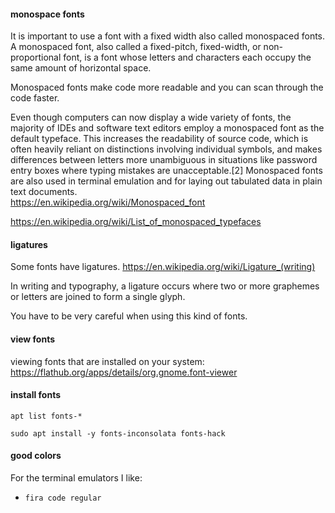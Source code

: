 #### monospace fonts

It is important to use a font with a fixed width also called monospaced fonts.\
A monospaced font, also called a fixed-pitch, fixed-width, or non-proportional font, is a font whose letters and characters each occupy the same amount of horizontal space.

Monospaced fonts make code more readable and you can scan through the code faster.

Even though computers can now display a wide variety of fonts, the majority of IDEs and software text editors employ a monospaced font as the default typeface. This increases the readability of source code, which is often heavily reliant on distinctions involving individual symbols, and makes differences between letters more unambiguous in situations like password entry boxes where typing mistakes are unacceptable.[2] Monospaced fonts are also used in terminal emulation and for laying out tabulated data in plain text documents.\
https://en.wikipedia.org/wiki/Monospaced_font

https://en.wikipedia.org/wiki/List_of_monospaced_typefaces

#### ligatures

Some fonts have ligatures. 
https://en.wikipedia.org/wiki/Ligature_(writing)

In writing and typography, a ligature occurs where two or more graphemes or letters are joined to form a single glyph.

You have to be very careful when using this kind of fonts.


#### view fonts

viewing fonts that are installed on your system:\
https://flathub.org/apps/details/org.gnome.font-viewer

#### install fonts
```
apt list fonts-*
```
```
sudo apt install -y fonts-inconsolata fonts-hack
```

#### good colors

For the terminal emulators I like:
- `fira code regular`
